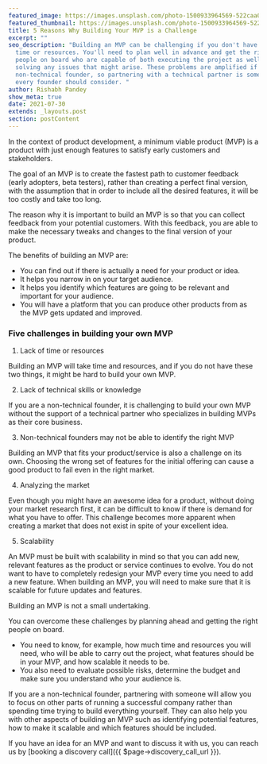 ```yaml
---
featured_image: https://images.unsplash.com/photo-1500933964569-522caa01ca2e?ixid=MnwxMjA3fDB8MHxwaG90by1wYWdlfHx8fGVufDB8fHx8&ixlib=rb-1.2.1&auto=format&fit=crop&w=1950&q=80
featured_thumbnail: https://images.unsplash.com/photo-1500933964569-522caa01ca2e?ixid=MnwxMjA3fDB8MHxwaG90by1wYWdlfHx8fGVufDB8fHx8&ixlib=rb-1.2.1&auto=format&fit=crop&w=487&q=20
title: 5 Reasons Why Building Your MVP is a Challenge
excerpt: ""
seo_description: "Building an MVP can be challenging if you don't have enough
  time or resources. You'll need to plan well in advance and get the right
  people on board who are capable of both executing the project as well as
  solving any issues that might arise. These problems are amplified if you're a
  non-technical founder, so partnering with a technical partner is something
  every founder should consider. "
author: Rishabh Pandey
show_meta: true
date: 2021-07-30
extends: _layouts.post
section: postContent
---
```

In the context of product development, a minimum viable product (MVP) is a product with just enough features to satisfy early customers and stakeholders.

The goal of an MVP is to create the fastest path to customer feedback (early adopters, beta testers), rather than creating a perfect final version, with the assumption that in order to include all the desired features, it will be too costly and take too long.

The reason why it is important to build an MVP is so that you can collect feedback from your potential customers. With this feedback, you are able to make the necessary tweaks and changes to the final version of your product.

The benefits of building an MVP are:

* You can find out if there is actually a need for your product or idea.
* It helps you narrow in on your target audience.
* It helps you identify which features are going to be relevant and important for your audience.
* You will have a platform that you can produce other products from as the MVP gets updated and improved.

### Five challenges in building your own MVP

1. Lack of time or resources

Building an MVP will take time and resources, and if you do not have these two things, it might be hard to build your own MVP.

2. Lack of technical skills or knowledge

If you are a non-technical founder, it is challenging to build your own MVP without the support of a technical partner who specializes in building MVPs as their core business.

3. Non-technical founders may not be able to identify the right MVP

Building an MVP that fits your product/service is also a challenge on its own. Choosing the wrong set of features for the initial offering can cause a good product to fail even in the right market.

4. Analyzing the market

Even though you might have an awesome idea for a product, without doing your market research first, it can be difficult to know if there is demand for what you have to offer. This challenge becomes more apparent when creating a market that does not exist in spite of your excellent idea.

5. Scalability

An MVP must be built with scalability in mind so that you can add new, relevant features as the product or service continues to evolve. You do not want to have to completely redesign your MVP every time you need to add a new feature. When building an MVP, you will need to make sure that it is scalable for future updates and features.

<x-quote>Building an MVP is not a small undertaking. </x-quote>

You can overcome these challenges by planning ahead and getting the right people on board.

* You need to know, for example, how much time and resources you will need, who will be able to carry out the project, what features should be in your MVP, and how scalable it needs to be.
* You also need to evaluate possible risks, determine the budget and make sure you understand who your audience is.

If you are a non-technical founder, partnering with someone will allow you to focus on other parts of running a successful company rather than spending time trying to build everything yourself. They can also help you with other aspects of building an MVP such as identifying potential features, how to make it scalable and which features should be included.

If you have an idea for an MVP and want to discuss it with us, you can reach us by \[booking a discovery call]({{ $page->discovery_call_url }}).